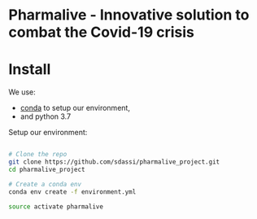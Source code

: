 # Pharmalive - Innovative solution to combat the Covid-19 crisis


Install
================================================================================
We use:
- [conda](https://docs.conda.io/projects/conda/en/latest/user-guide/install/index.html)
  to setup our environment,
- and python 3.7

Setup our environment:
```bash

# Clone the repo
git clone https://github.com/sdassi/pharmalive_project.git
cd pharmalive_project

# Create a conda env
conda env create -f environment.yml

source activate pharmalive

```